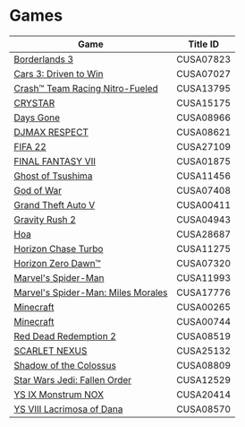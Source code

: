 # Games

| Game | Title ID |
|------|----------|
| [Borderlands 3](CUSA07823/) | CUSA07823 |
| [Cars 3: Driven to Win](CUSA07027/) | CUSA07027 |
| [Crash™ Team Racing Nitro-Fueled](CUSA13795/) | CUSA13795 |
| [CRYSTAR](CUSA15175/) | CUSA15175 |
| [Days Gone](CUSA08966/) | CUSA08966 |
| [DJMAX RESPECT](CUSA08621/) | CUSA08621 |
| [FIFA 22](CUSA27109/) | CUSA27109 |
| [FINAL FANTASY VII](CUSA01875/) | CUSA01875 |
| [Ghost of Tsushima](CUSA11456/) | CUSA11456 |
| [God of War](CUSA07408/) | CUSA07408 |
| [Grand Theft Auto V](CUSA00411/) | CUSA00411 |
| [Gravity Rush 2](CUSA04943/) | CUSA04943 |
| [Hoa](CUSA28687/) | CUSA28687 |
| [Horizon Chase Turbo](CUSA11275/) | CUSA11275 |
| [Horizon Zero Dawn™](CUSA07320/) | CUSA07320 |
| [Marvel's Spider-Man](CUSA11993/) | CUSA11993 |
| [Marvel's Spider-Man: Miles Morales](CUSA17776/) | CUSA17776 |
| [Minecraft](CUSA00265/) | CUSA00265 |
| [Minecraft](CUSA00744/) | CUSA00744 |
| [Red Dead Redemption 2](CUSA08519/) | CUSA08519 |
| [SCARLET NEXUS](CUSA25132/) | CUSA25132 |
| [Shadow of the Colossus](CUSA08809/) | CUSA08809 |
| [Star Wars Jedi: Fallen Order](CUSA12529/) | CUSA12529 |
| [YS IX Monstrum NOX](CUSA20414/) | CUSA20414 |
| [YS VIII Lacrimosa of Dana](CUSA08570/) | CUSA08570 |

